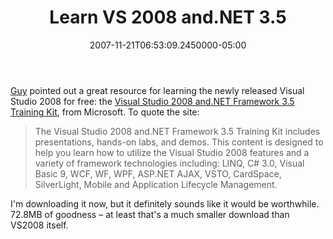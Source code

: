 ﻿---
title: Learn VS 2008 and.NET 3.5
date: "2007-11-21T06:53:09.2450000-05:00"
description: "Guy pointed out a great resource for learning the newly released Visual Studio 2008 for free: the Visual Studio 2008 and.NET Framework 3.5 Training Kit, from Microsoft."
featuredImage: img/learn-vs-2008-and-net-3-5-featured.png
---

[Guy](http://www.microsoft.com/downloads/details.aspx?FamilyID=8bdaa836-0bba-4393-94db-6c3c4a0c98a1&DisplayLang=en) pointed out a great resource for learning the newly released Visual Studio 2008 for free: the [Visual Studio 2008 and.NET Framework 3.5 Training Kit](http://www.microsoft.com/downloads/details.aspx?FamilyID=8bdaa836-0bba-4393-94db-6c3c4a0c98a1&DisplayLang=en), from Microsoft. To quote the site:

> [](<>)The Visual Studio 2008 and.NET Framework 3.5 Training Kit includes presentations, hands-on labs, and demos. This content is designed to help you learn how to utilize the Visual Studio 2008 features and a variety of framework technologies including: LINQ, C# 3.0, Visual Basic 9, WCF, WF, WPF, ASP.NET AJAX, VSTO, CardSpace, SilverLight, Mobile and Application Lifecycle Management.

I'm downloading it now, but it definitely sounds like it would be worthwhile. 72.8MB of goodness – at least that's a much smaller download than VS2008 itself.

